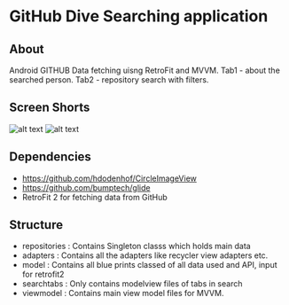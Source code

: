 # GitHub Dive Searching application

## About
Android GITHUB Data fetching uisng RetroFit and MVVM. Tab1 - about the searched person. Tab2 - repository search with filters.

## Screen Shorts

![alt text](https://github.com/0xpulsar/GitHubDive/blob/master/ScreenShots/home.png)
![alt text](https://github.com/0xpulsar/GitHubDive/blob/master/ScreenShots/Loading.png)


## Dependencies

- https://github.com/hdodenhof/CircleImageView
- <https://github.com/bumptech/glide>
- RetroFit 2 for fetching data from GitHub

## Structure
- repositories : Contains Singleton classs which holds main data
- adapters : Contains all the adapters like recycler view adapters etc.
- model : Contains all blue prints classed of all data used and API, input for retrofit2
- searchtabs : Only contains modelview files of tabs in search
- viewmodel : Contains main view model files for MVVM.